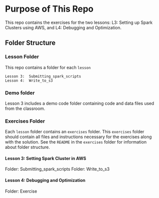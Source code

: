 # Purpose of This Repo

This repo contains the exercises for the two lessons: L3:  Setting up Spark Clusters using AWS, and L4:  Debugging and Optimization.  

## Folder Structure

### Lesson Folder

This repo contains a folder for each `lesson`

```
Lesson 3:  Submitting_spark_scripts
Lesson 4:  Write_to_s3

```
### Demo folder

Lesson 3 includes a demo code folder containing code and data files used from the classroom.

### Exercises Folder

Each `lesson` folder contains an `exercises` folder. This `exercises` folder should contain all files and instructions necessary for the exercises along with the solution. See the `README` in the `exercises` folder for information about folder structure.

#### Lesson 3:  Setting Spark Cluster in AWS
Folder: Submitting_spark_scripts
Folder: Write_to_s3

#### Lesson 4:  Debugging and Optimization
Folder: Exercise 
